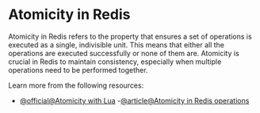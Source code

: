 # Atomicity in Redis

Atomicity in Redis refers to the property that ensures a set of operations is executed as a single, indivisible unit. This means that either all the operations are executed successfully or none of them are. Atomicity is crucial in Redis to maintain consistency, especially when multiple operations need to be performed together.

Learn more from the following resources:

- [@official@Atomicity with Lua](https://redis.io/learn/develop/java/spring/rate-limiting/fixed-window/reactive-lua)
-[@article@Atomicity in Redis operations](https://lucaspin.medium.com/atomicity-in-redis-operations-a1d7bc9f4a90)
